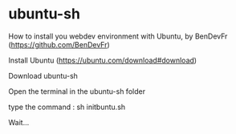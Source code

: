 # ubuntu-sh

How to install you webdev environment with Ubuntu, by BenDevFr (https://github.com/BenDevFr)

Install Ubuntu (https://ubuntu.com/download#download)

Download ubuntu-sh

Open the terminal in the ubuntu-sh folder

type the command : sh initbuntu.sh

Wait...
